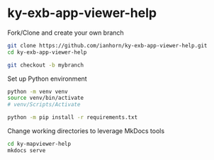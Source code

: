 # ky-exb-app-viewer-help

Fork/Clone and create your own branch

```bash
git clone https://github.com/ianhorn/ky-exb-app-viewer-help.git
cd ky-exb-app-viewer-help

git checkout -b mybranch
```

Set up Python environment

```bash
python -m venv venv
source venv/bin/activate
# venv/Scripts/Activate

python -m pip install -r requirements.txt
```

Change working directories to leverage MkDocs tools

```bash
cd ky-mapviewer-help
mkdocs serve
```
